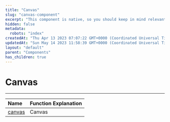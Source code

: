 ```yaml
---
title: "Canvas"
slug: "canvas-component"
excerpt: "This component is native, so you should keep in mind relevant limits when using it."
hidden: false
metadata: 
  robots: "index"
createdAt: "Thu Apr 13 2023 07:07:22 GMT+0000 (Coordinated Universal Time)"
updatedAt: "Sun May 14 2023 11:58:39 GMT+0000 (Coordinated Universal Time)"
layout: "default"
parent: "Components"
has_children: true
---
```

# Canvas 
*** 
| Name                   | Function Explanation |
| :--------------------- | :------------------- |
| [canvas](doc:canvas-1) | Canvas               |

